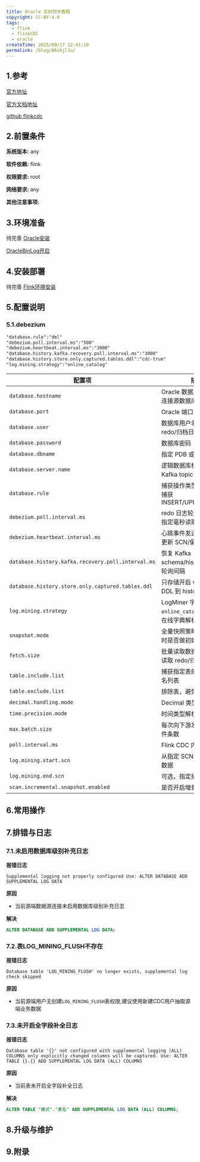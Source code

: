 ```yaml
---
title: Oracle 实时同步教程
copyright: CC-BY-4.0
tags:
  - flink
  - flinkCDC
  - oracle
createTime: 2025/09/17 12:41:10
permalink: /blog/86skjl3u/
---
```


## 1.参考

[官方地址](https://flink.apache.org/)

[官方文档地址](https://nightlies.apache.org/flink/)

[github flinkcdc](https://github.com/apache/flink-cdc)

## 2.前置条件

**系统版本:** any

**软件依赖:** flink

**权限要求:** root

**网络要求:** any

**其他注意事项:** 

## 3.环境准备

待完善 [Oracle安装](./引用路径文档.md)

[OracleBinLog开启](../数据库运维/Oracle/Oracle%20Logmnr补全日志操作说明.md)

## 4.安装部署

待完善 [Flink环境安装](./引用路径文档.md)

## 5.配置说明

### 5.1.debezium

```markdown
"database.rule":"dml"
"debezium.poll.interval.ms":"500"
"debezium.heartbeat.interval.ms":"3000"
"database.history.kafka.recovery.poll.interval.ms":"3000"
"database.history.store.only.captured.tables.ddl":"cdc-true"
"log.mining.strategy":"online_catalog"
```

| 配置项                                             | 描述                                                         | 默认值 / 示例                |
| -------------------------------------------------- | ------------------------------------------------------------ | ---------------------------- |
| `database.hostname`                                | Oracle 数据库地址，用于连接源数据库                          | `127.0.0.1`                  |
| `database.port`                                    | Oracle 端口号                                                | `1521`                       |
| `database.user`                                    | 数据库用户名，用于读取 redo/归档日志                         | `cdc_user`                   |
| `database.password`                                | 数据库密码                                                   | `StrongPassword`             |
| `database.dbname`                                  | 指定 PDB 或 SID                                              | `ORCLPDB1`                   |
| `database.server.name`                             | 逻辑数据库标识，用于 Kafka topic 命名                        | `dbserver1`                  |
| `database.rule`                                    | 捕获操作类型，`dml` 表示只捕获 INSERT/UPDATE/DELETE          | `dml`                        |
| `debezium.poll.interval.ms`                        | redo 日志轮询间隔，每隔指定毫秒读取日志                      | `500`                        |
| `debezium.heartbeat.interval.ms`                   | 心跳事件发送间隔，用于更新 SCN/偏移                          | `3000`                       |
| `database.history.kafka.recovery.poll.interval.ms` | 恢复 Kafka schema/history topic 的轮询间隔                   | `3000`                       |
| `database.history.store.only.captured.tables.ddl`  | 只存储开启 CDC 的表的 DDL 到 history topic                   | `cdc-true`                   |
| `log.mining.strategy`                              | LogMiner 字典策略，`online_catalog` 表示使用在线字典解析 redo | `online_catalog`             |
| `snapshot.mode`                                    | 全量快照策略，决定启动时是否做初始全量快照                   | `initial`                    |
| `fetch.size`                                       | 批量读取数据大小，每次读取 redo/归档日志的行数               | `1024`                       |
| `table.include.list`                               | 捕获指定表的变更，按表名列表                                 | -                            |
| `table.exclude.list`                               | 排除表，避免日志量过大                                       | -                            |
| `decimal.handling.mode`                            | Decimal 类型解析方式                                         | `precise`                    |
| `time.precision.mode`                              | 时间类型解析精度                                             | `adaptive_time_microseconds` |
| `max.batch.size`                                   | 每次向下游发送的最大事件条数                                 | `2048`                       |
| `poll.interval.ms`                                 | Flink CDC 内部轮询间隔                                       | `500`                        |
| `log.mining.start.scn`                             | 从指定 SCN 开始捕获增量数据                                  | -                            |
| `log.mining.end.scn`                               | 可选，指定捕获结束 SCN                                       | -                            |
| `scan.incremental.snapshot.enabled`                | 是否开启增量快照模式                                         | `false`                      |

## 6.常用操作

## 7.排错与日志

### 7.1.未启用数据库级别补充日志

**报错日志**

```shell
Supplemental logging not properly configured Use: ALTER DATABASE ADD SUPPLEMENTAL LOG DATA
```

**原因**

* 当前源端数据源连接未启用数据库级别补充日志

**解决**

```sql
ALTER DATABASE ADD SUPPLEMENTAL LOG DATA;
```

### 7.2.表LOG_MINING_FLUSH不存在

**报错日志**

```shell
Database table 'LOG_MINING_FLUSH' no longer exists, supplemental log check skipped
```

**原因**

* 当前源端用户无创建`LOG_MINING_FLUSH`表权限,建议使用新建CDC用户抽取源端业务数据

### 7.3.未开启全字段补全日志

**报错日志**

```shell
Database table '{}' not configured with supplemental logging (ALL) COLUMNS only explicitly changed columns will be captured. Use: ALTER TABLE {}.{} ADD SUPPLEMENTAL LOG DATA (ALL) COLUMNS
```

**原因**

* 当前表未开启全字段补全日志

**解决**

```sql
ALTER TABLE "模式"."表名" ADD SUPPLEMENTAL LOG DATA (ALL) COLUMNS;
```

## 8.升级与维护

## 9.附录